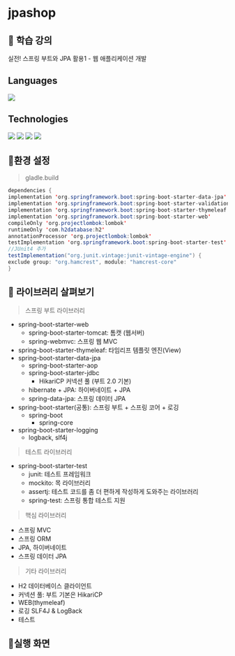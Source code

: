 # jpashop

## 🧤 학습 강의
실전! 스프링 부트와 JPA 활용1 - 웹 애플리케이션 개발

## Languages
<img src="https://img.shields.io/badge/Java-FFCA28"/>

## Technologies
<img src="https://img.shields.io/badge/H2 DB-FFCA28"/> <img src="https://img.shields.io/badge/JPA-orange"/> <img src="https://img.shields.io/badge/SpringBoot-blue"/> <img src="https://img.shields.io/badge/thymeleaf-green"/> 

## 📝환경 설정
> gladle.build

```java
dependencies {
implementation 'org.springframework.boot:spring-boot-starter-data-jpa'
implementation 'org.springframework.boot:spring-boot-starter-validation'
implementation 'org.springframework.boot:spring-boot-starter-thymeleaf'
implementation 'org.springframework.boot:spring-boot-starter-web'
compileOnly 'org.projectlombok:lombok'
runtimeOnly 'com.h2database:h2'
annotationProcessor 'org.projectlombok:lombok'
testImplementation 'org.springframework.boot:spring-boot-starter-test'
//JUnit4 추가
testImplementation("org.junit.vintage:junit-vintage-engine") {
exclude group: "org.hamcrest", module: "hamcrest-core"
}
```
## 📐 라이브러리 살펴보기
> 스프링 부트 라이브러리 
* spring-boot-starter-web
   * spring-boot-starter-tomcat: 톰캣 (웹서버)
   * spring-webmvc: 스프링 웹 MVC
* spring-boot-starter-thymeleaf: 타임리프 템플릿 엔진(View)
* spring-boot-starter-data-jpa
   * spring-boot-starter-aop
   * spring-boot-starter-jdbc
     *  HikariCP 커넥션 풀 (부트 2.0 기본)
   * hibernate + JPA: 하이버네이트 + JPA
   * spring-data-jpa: 스프링 데이터 JPA
* spring-boot-starter(공통): 스프링 부트 + 스프링 코어 + 로깅
   * spring-boot
     * spring-core
* spring-boot-starter-logging
     * logback, slf4j
     
> 테스트 라이브러리
* spring-boot-starter-test
   * junit: 테스트 프레임워크
   * mockito: 목 라이브러리
   * assertj: 테스트 코드를 좀 더 편하게 작성하게 도와주는 라이브러리
   * spring-test: 스프링 통합 테스트 지원
   
> 핵심 라이브러리
* 스프링 MVC
* 스프링 ORM
* JPA, 하이버네이트
* 스프링 데이터 JPA

> 기타 라이브러리 
* H2 데이터베이스 클라이언트
* 커넥션 풀: 부트 기본은 HikariCP
* WEB(thymeleaf)
* 로깅 SLF4J & LogBack
* 테스트

## 👀실행 화면
